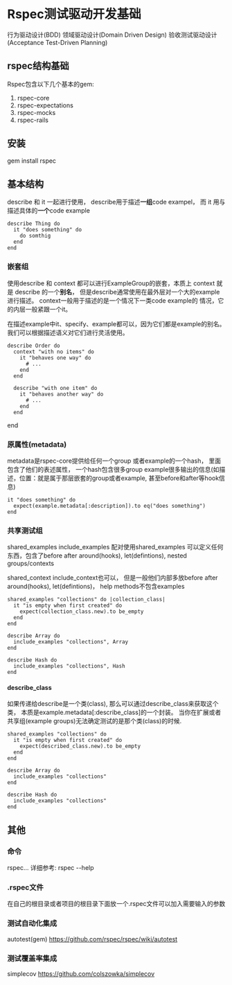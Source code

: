# Rspec测试驱动开发基础

行为驱动设计(BDD) 领域驱动设计(Domain Driven Design) 验收测试驱动设计(Acceptance Test-Driven Planning)

## rspec结构基础
 Rspec包含以下几个基本的gem:
 
 1. rspec-core
 2. rspec-expectations
 3. rspec-mocks
 4. rspec-rails

## 安装
 gem install rspec


## 基本结构
  describe 和 it 一起进行使用， describe用于描述**一组**code exampel， 而 it 用与描述具体的**一个**code example

    describe Thing do 
      it "does something" do 
        do somthig
      end
    end

### 嵌套组
  使用describe 和 context 都可以进行ExampleGroup的嵌套，本质上 context 就是 describe 的一个**别名**， 
 但是describe通常使用在最外层对一个大的example进行描述。 context一般用于描述的是一个情况下一类code example的
 情况，它的内层一般紧跟一个it。

  在描述example中it、specify、example都可以，因为它们都是example的别名。我们可以根据描述语义对它们进行灵活使用。


    describe Order do
      context "with no items" do
        it "behaves one way" do
          # ...
        end
      end

      describe "with one item" do
        it "behaves another way" do
          # ...
        end
      end
  end

### 原属性(metadata)
  metadata是rspec-core提供给任何一个group 或者example的一个hash， 里面包含了他们的表述属性， 一个hash包含很多group example很多输出的信息(如描述，位置：就是属于那层嵌套的group或者example, 甚至before和after等hook信息)

    it "does something" do
      expect(example.metadata[:description]).to eq("does something")
    end

### 共享测试组
  shared\_examples include\_examples 配对使用shared\_examples 可以定义任何东西，包含了before after around(hooks), let(defintions), nested groups/contexts
 
  shared\_context include\_context也可以， 但是一般他们内部多放before after around(hooks), let(defintions)， help methods不包含examples


    shared_examples "collections" do |collection_class|
      it "is empty when first created" do
        expect(collection_class.new).to be_empty
      end
    end

    describe Array do
      include_examples "collections", Array
    end

    describe Hash do
      include_examples "collections", Hash
    end

#### describe_class

  如果传递给describe是一个类(class), 那么可以通过describe_class来获取这个类， 本质是example.metadata[:describe\_class]的一个封装。
当你在扩展或者共享组(example groups)无法确定测试的是那个类(class)的时候.


    shared_examples "collections" do
      it "is empty when first created" do
        expect(described_class.new).to be_empty
      end
    end

    describe Array do
      include_examples "collections"
    end

    describe Hash do
      include_examples "collections"
    end

## 其他

### 命令
   rspec...
   详细参考: rspec --help

### .rspec文件
  在自己的根目录或者项目的根目录下面放一个.rspec文件可以加入需要输入的参数


### 测试自动化集成
  autotest(gem) https://github.com/rspec/rspec/wiki/autotest


### 测试覆盖率集成
  simplecov https://github.com/colszowka/simplecov
